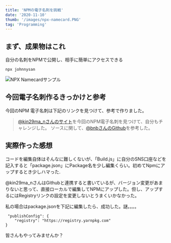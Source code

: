 ```yaml
---
title: 'NPMの電子名刺を挑戦'
date: '2020-11-10'
thumb: '/images/npx-namecard.PNG'
tag: 'Programming'
---
```


## まず、成果物はこれ

自分の名刺をNPMで公開し、相手に簡単にアクセスできる
```
npx johnnysan
```
![NPX Namecardサンプル](/images/npx-namecard.PNG)

## 今回電子名刺作るきっかけと参考

今回のNPM 電子名刺は下記のリンクを見つけて、参考で作りました。
> [@kin29ma_nさんのサイト](https://kin29.info/npx%E3%81%A7%E9%9B%BB%E5%AD%90%E5%90%8D%E5%88%BA%E3%81%A4%E3%81%8F%E3%81%A3%E3%81%9F%E3%82%88%EF%BC%81/)を今回のNPM電子名刺を見つけて、自分もチャレンジした。
> ソースに関して、[@bnbさんのGithub](https://github.com/bnb/bitandbang)を参考した。

## 実際作った感想

コードを編集自体はそんなに難しくないが、「Build.js」に自分のSNS口座などを記入すると「package.json」にPackage名を少し編集くらい。初めてNpmにアップするとき少しハマった.

@kin29ma_nさんはGithubと連携すると書いているが、バージョン変更があまりないと思って、直接ローカルで編集してNPMにアップした。但し、アップするにはRegistryリンクの設定を変更しないとうまくいかなかった。

私の場合はpackage.jsonを下記に編集したら、成功した。謎。。。。

```
 "publishConfig": {    
    "registry": "https://registry.yarnpkg.com"
}
```

皆さんもやってみませんか？